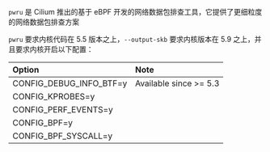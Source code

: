 `pwru` 是 Cilium 推出的基于 eBPF 开发的网络数据包排查工具，它提供了更细粒度的网络数据包排查方案

`pwru` 要求内核代码在 5.5 版本之上，`--output-skb` 要求内核版本在 5.9 之上，并且要求内核开启以下配置：

| Option                  | Note                   |
| :---------------------- | :--------------------- |
| CONFIG_DEBUG_INFO_BTF=y | Available since >= 5.3 |
| CONFIG_KPROBES=y        |                        |
| CONFIG_PERF_EVENTS=y    |                        |
| CONFIG_BPF=y            |                        |
| CONFIG_BPF_SYSCALL=y    |                        |
